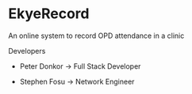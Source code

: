 # EkyeRecord

An online system to record OPD attendance in a clinic 

Developers

- Peter Donkor -> Full Stack Developer

- Stephen Fosu -> Network Engineer
